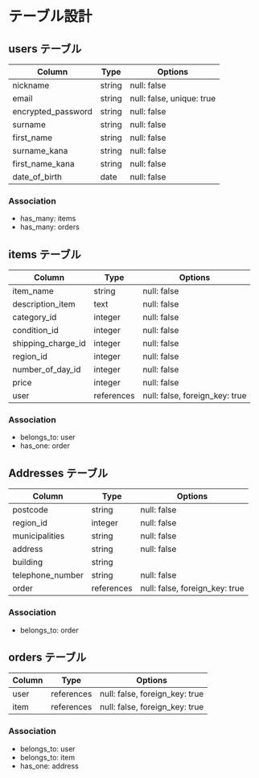# テーブル設計

## users テーブル

| Column                | Type   | Options                   |
| --------------------- | ------ | ------------------------- |
| nickname              | string | null: false               |
| email                 | string | null: false, unique: true |
| encrypted_password    | string | null: false               |
| surname               | string | null: false               |
| first_name            | string | null: false               |
| surname_kana          | string | null: false               |
| first_name_kana       | string | null: false               |
| date_of_birth         | date   | null: false               |

### Association

- has_many: items
- has_many: orders

## items テーブル

| Column                | Type       | Options                        |
| --------------------- | ---------- | ------------------------------ |
| item_name             | string     | null: false                    |
| description_item      | text       | null: false                    |
| category_id           | integer    | null: false                    |
| condition_id          | integer    | null: false                    |
| shipping_charge_id    | integer    | null: false                    |
| region_id             | integer    | null: false                    |
| number_of_day_id      | integer    | null: false                    |
| price                 | integer    | null: false                    |
| user                  | references | null: false, foreign_key: true |

### Association

- belongs_to: user
- has_one: order

## Addresses テーブル

| Column                | Type       | Options                        |
| --------------------- | ---------- | ------------------------------ |
| postcode              | string     | null: false                    |
| region_id             | integer    | null: false                    |
| municipalities        | string     | null: false                    |
| address               | string     | null: false                    |
| building              | string     |                                |
| telephone_number      | string     | null: false                    |
| order                 | references | null: false, foreign_key: true |

### Association

- belongs_to: order

## orders テーブル

| Column                | Type       | Options                        |
| --------------------- | ---------- | ------------------------------ |
| user                  | references | null: false, foreign_key: true |
| item                  | references | null: false, foreign_key: true |

### Association

- belongs_to: user
- belongs_to: item
- has_one: address


